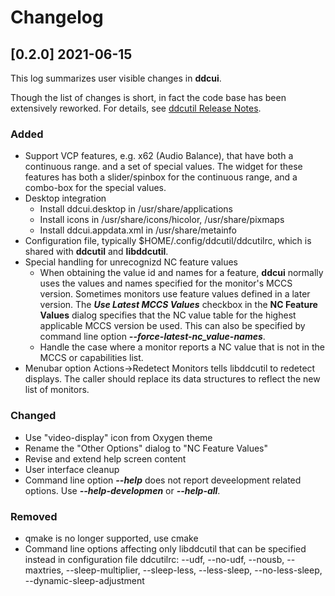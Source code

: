 # Changelog

## [0.2.0] 2021-06-15 

This log summarizes user visible changes in **ddcui**. 

Though the list of changes is short, in fact the code base has been 
extensively reworked.  For details, see [ddcutil Release Notes](https://www.ddcutil.com/release_notes).

### Added
- Support VCP features, e.g. x62 (Audio Balance), that have both a continuous 
  range. and a set of special values. The widget for these features has both a
  slider/spinbox for  the continuous range, and a combo-box for the special values.
- Desktop integration
   - Install ddcui.desktop in /usr/share/applications
   - Install icons in /usr/share/icons/hicolor, /usr/share/pixmaps
   - Install ddcui.appdata.xml in /usr/share/metainfo
- Configuration file, typically $HOME/.config/ddcutil/ddcutilrc, which is shared
  with **ddcutil** and **libddcutil**. 
- Special handling for unrecognizd NC feature values
  - When  obtaining the value id and names for a feature, **ddcui** normally uses the 
    values and names specified for the monitor's MCCS version.  Sometimes monitors 
    use feature values defined in a later version. The ***Use Latest MCCS Values*** 
    checkbox in the **NC Feature Values** dialog specifies that the NC value table 
    for the highest applicable MCCS version be used.  This can also be specified by 
    command line option ***--force-latest-nc_value-names***.
  - Handle the case where a monitor reports a NC value that is not in 
    the MCCS or capabilities list.
 - Menubar option Actions->Redetect Monitors tells libddcutil to redetect displays. 
   The caller should replace its data structures to reflect the new list of monitors.

### Changed
- Use "video-display" icon from Oxygen theme
- Rename the "Other Options" dialog to "NC Feature Values"
- Revise and extend help screen content
- User interface cleanup
- Command line option ***--help*** does not report deveelopment related options.
  Use ***--help-developmen*** or ***--help-all***.

### Removed
- qmake is no longer supported, use cmake
- Command line options affecting only libddcutil that can be specified instead
  in configuration file ddcutilrc: --udf, --no-udf, --nousb, --maxtries, 
  --sleep-multiplier, --sleep-less, --less-sleep, --no-less-sleep, 
  --dynamic-sleep-adjustment 
